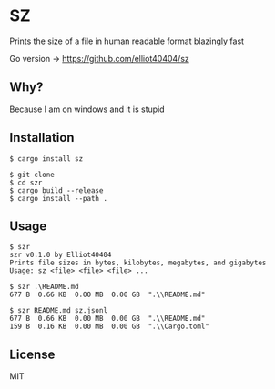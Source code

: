 # SZ
Prints the size of a file in human readable format blazingly fast

Go version -> https://github.com/elliot40404/sz

## Why?
Because I am on windows and it is stupid


## Installation
```console
$ cargo install sz
```

```console
$ git clone
$ cd szr
$ cargo build --release
$ cargo install --path .
```

## Usage

```console
$ szr
szr v0.1.0 by Elliot40404
Prints file sizes in bytes, kilobytes, megabytes, and gigabytes
Usage: sz <file> <file> <file> ...
```

```console
$ szr .\README.md
677 B  0.66 KB  0.00 MB  0.00 GB  ".\\README.md"
```

```console
$ szr README.md sz.jsonl
677 B  0.66 KB  0.00 MB  0.00 GB  ".\\README.md"
159 B  0.16 KB  0.00 MB  0.00 GB  ".\\Cargo.toml"
```

## License
MIT